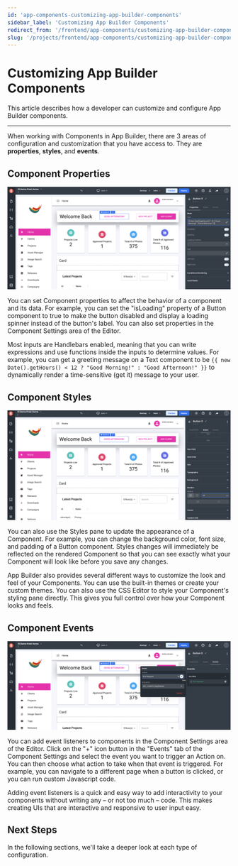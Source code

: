 ```yaml
---
id: 'app-components-customizing-app-builder-components'
sidebar_label: 'Customizing App Builder Components'
redirect_from: '/frontend/app-components/customizing-app-builder-components'
slug: '/projects/frontend/app-components/customizing-app-builder-components'
---
```


# Customizing App Builder Components

This article describes how a developer can customize and configure App Builder components.

---

When working with Components in App Builder, there are 3 areas of configuration and customization that you have access to. They are **properties**, **styles**, and **events**.

## Component Properties

![App Builder's Component Properties](./_images/ab-component-settings-properties-1.png)

You can set Component properties to affect the behavior of a component and its data. For example, you can set the "isLoading" property of a Button component to true to make the button disabled and display a loading spinner instead of the button's label. You can also set properties in the Component Settings area of the Editor.

Most inputs are Handlebars enabled, meaning that you can write expressions and use functions inside the inputs to determine values. For example, you can get a greeting message on a Text component to be `{{ new Date().getHours() < 12 ? "Good Morning!" : "Good Afternoon!" }}` to dynamically render a time-sensitive (get it) message to your user.

## Component Styles

![App Builders Component Styles](./_images/ab-component-settings-styles-1.png)

You can also use the Styles pane to update the appearance of a Component. For example, you can change the background color, font size, and padding of a Button component. Styles changes will immediately be reflected on the rendered Component so that you can see exactly what your Component will look like before you save any changes.

App Builder also provides several different ways to customize the look and feel of your Components. You can use the built-in themes or create your custom themes. You can also use the CSS Editor to style your Component's styling pane directly. This gives you full control over how your Component looks and feels.

## Component Events

![App Builder's Component Events](./_images/ab-component-settings-events-1.png)

You can add event listeners to components in the Component Settings area of the Editor. Click on the "+" icon button in the "Events" tab of the Component Settings and select the event you want to trigger an Action on. You can then choose what action to take when that event is triggered. For example, you can navigate to a different page when a button is clicked, or you can run custom Javascript code.

Adding event listeners is a quick and easy way to add interactivity to your components without writing any – or not too much – code. This makes creating UIs that are interactive and responsive to user input easy.

## Next Steps

In the following sections, we'll take a deeper look at each type of configuration.
